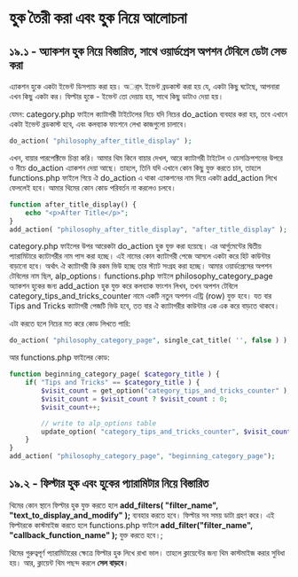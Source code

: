 # হুক তৈরী করা এবং হুক নিয়ে আলোচনা

## ১৯.১ - অ্যাকশন হুক নিয়ে বিস্তারিত, সাথে ওয়ার্ডপ্রেস অপশন টেবিলে ডেটা সেভ করা

এ্যাকশন হুকে একটা ইভেন্ট ডিসপ্যাচ করা হয়। অর্াৎ ইভেন্ট ব্রডকাস্ট করা হয় যে, একটা কিছু ঘটেছে, আপনারা এখন কিছু একটা কর।
ফিল্টার হুকে - ইভেন্ট তো দেয়ায় হয়, সাথে কিছু ডাটাও দেয়া হয়।

যেমন: category.php ফাইলে ক্যাটাগরী টাইটেলের নিচে যদি নিচের do_action ব্যবহার করা হয়, তবে এখানে একটা ইভেন্ট ব্রডকাস্ট হবে, এবং কলব্যাক ফাংশনে লেখা কাজগুলো চালাবে।

```php
do_action( "philosophy_after_title_display" );
```

এখন, বায়ার পারপেক্টিভে চিন্তা করি। আমার থিম কিনে বায়ার দেখল, আরে ক্যাটাগরী টাইটেল ও ডেসক্রিপশনের উপরে ও নীচে do_action এ্যাকশন দেয়া আছে। তাহলে, তিনি যদি এখানে কোন কিছু যুক্ত করতে চান, তাহলে functions.php ফাইলে গিয়ে ঐ do_action এ থাকা এ্যাকশনের নাম দিয়ে একটা add_action লিখে ফেললেই হবে। আমার থিমের কোন কোড পরিবর্তন না করলেও চলবে।

```php
function after_title_display() {
	echo "<p>After Title</p>";
}
add_action( "philosophy_after_title_display", "after_title_display" );
```

category.php ফাইলের উপর আরেকটা do_action হুক যুক্ত করা হয়েছে। এর আর্গুমেন্টের দ্বিতীয় প্যারামিটারে ক্যাটাগরীর নাম পাস করা হচ্ছে। এই নামের কোন ক্যাটাগরী পেজে আসলে একটা করে হিট কাউন্টার বাড়ানো হবে। অর্থাৎ ঐ ক্যাটাগরী কি রকম ভিউ হচ্ছে তার স্ট্যাট সংগ্রহ করা হচ্ছে। আমার ওয়ার্ডপ্রেসের অপশন টেবিলের নাম ছিল, alp_options। functions.php ফাইলে philosophy_category_page অ্যাকশন হুকের জন্য add_action হুক যুক্ত করে কলব্যাক ফাংশন লিখব, তখন অপশন টেবিলে category_tips_and_tricks_counter নামে একটি নতুন অপশন এন্ট্রি (row) যুক্ত হবে। যত বার Tips and Tricks ক্যাটাগরী পেজটি ভিউ হবে, তত বার ঐ ক্যাটাগরীর কাউন্টার এক এক করে বাড়তে থাকবে।

এটা করতে হলে নিচের মত করে কোড লিখতে পারি:

```php
do_action( "philosophy_category_page", single_cat_title( '', false ) );
```

আর functions.php ফাইলের কোড:

```php
function beginning_category_page( $category_title ) {
	if( "Tips and Tricks" == $category_title ) {
		$visit_count = get_option("category_tips_and_tricks_counter" );
		$visit_count = $visit_count ? $visit_count : 0;
		$visit_count++;

		// write to alp_options table
		update_option( "category_tips_and_tricks_counter", $visit_count );
	}
}
add_action( "philosophy_category_page", "beginning_category_page");
```

## ১৯.২ - ফিল্টার হুক এবং হুকের প্যারামিটার নিয়ে বিস্তারিত

থিমের কোন স্থানে ফিল্টার হুক যুক্ত করতে হলে **add_filters( "filter_name", "text_to_display_and_modify" );** ব্যবহার করতে হবে। ফিল্টার সব সময় ডাটা গ্রহণ করে। এই ফিল্টারকে কাস্টমাইজ করতে হলে functions.php ফাইলে **add_filter("filter_name", "callback_function_name" );** যুক্ত করতে হবে।;

থিমের গুরুত্বপূর্ণ প্যারামিটারের ক্ষেত্রে ফিল্টার হুক লিখে রাখা ভাল। তাহলে ক্লায়েন্টের জন্য থিম কাস্টমাইজ করার সুবিধা হয়। আর, ক্লায়েন্ট থিম পছন্দ করলে **সেল বাড়বে**।

